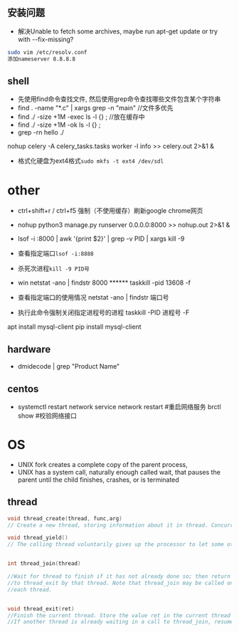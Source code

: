 
## 安装问题
-   解决Unable to fetch some archives, maybe run apt-get update or try with --fix-missing?
```bash
sudo vim /etc/resolv.conf 
添加nameserver 8.8.8.8
```

## shell

- 先使用find命令查找文件, 然后使用grep命令查找哪些文件包含某个字符串
- find . -name "*.c" | xargs grep -n "main"  //文件多优先
- find  ./  -size  +1M  -exec ls -l {} \;    //放在缓存中
- find  ./  -size  +1M  -ok ls -l {} \;
- grep -rn hello ./



nohup celery -A celery_tasks.tasks worker -l info  >> celery.out 2>&1 & 

- 格式化硬盘为ext4格式`sudo mkfs -t ext4 /dev/sdl`

# other

- ctrl+shift+r / ctrl+f5 强制（不使用缓存）刷新google chrome网页

- nohup python3 manage.py runserver 0.0.0.0:8000  >> nohup.out 2>&1 & 

- lsof -i :8000 | awk '{print $2}' | grep -v PID | xargs kill -9


- 查看指定端口`lsof -i:8888`
- 杀死次进程`kill -9 PID号`


- win    netstat -ano | findstr 8000     ******  taskkill -pid 13608 -f


- 查看指定端口的使用情况   netstat -ano | findstr 端口号
- 执行此命令强制关闭指定进程号的进程		taskkill -PID 进程号 -F 


 apt install mysql-client
 pip install mysql-client



## hardware
- dmidecode | grep "Product Name"   



## centos
-  systemctl restart network 
service network restart #重启网络服务
brctl show #校验网络接口

# OS
- UNIX fork creates a complete copy of the parent process,
- UNIX has a system call, naturally enough called wait, that pauses the parent until the child finishes,
crashes, or is terminated

## thread
```C
void thread_create(thread, func,arg) 
// Create a new thread, storing information about it in thread. Concurrently with the calling thread, thread executes the function func with the argument arg

void thread_yield()
// The calling thread voluntarily gives up the processor to let some other thread(s) run. The scheduler can resume running the calling thread whenever it chooses to do so.


int thread_join(thread)

//Wait for thread to finish if it has not already done so; then return the value passed
//to thread_exit by that thread. Note that thread_join may be called only once for
//each thread.


void thread_exit(ret)
//Finish the current thread. Store the value ret in the current thread’s data structure.
//If another thread is already waiting in a call to thread_join, resume it
```